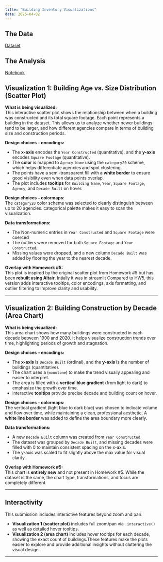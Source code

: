 ```yaml
---
title: "Building Inventory Visualizations"
date: 2025-04-02
---
```


## The Data  
[Dataset](https://raw.githubusercontent.com/UIUC-iSchool-DataViz/is445_data/main/building_inventory.csv)  

## The Analysis  
[Notebook](https://github.com/Anandraj-08/is445-building-viz/blob/main/building_visualizations.ipynb) 

##  Visualization 1: Building Age vs. Size Distribution (Scatter Plot)

**What is being visualized:**  
This interactive scatter plot shows the relationship between when a building was constructed and its total square footage. Each point represents a building in the dataset. This allows us to analyze whether newer buildings tend to be larger, and how different agencies compare in terms of building size and construction periods.

**Design choices – encodings:**  
- The **x-axis** encodes the `Year Constructed` (quantitative), and the **y-axis** encodes `Square Footage` (quantitative).
- The **color** is mapped to `Agency Name` using the `category20` scheme, which helps differentiate agencies and spot clustering.
- The points have a semi-transparent fill with a **white border** to ensure good visibility even when data points overlap.
- The plot includes **tooltips** for `Building Name`, `Year`, `Square Footage`, `Agency`, and `Decade Built` on hover.

**Design choices – colormaps:**  
The `category20` color scheme was selected to clearly distinguish between up to 20 agencies. categorical palette makes it easy to scan the visualization.

**Data transformations:**  
- The Non-numeric entries in `Year Constructed` and `Square Footage` were coerced 
- The outliers were removed for both `Square Footage` and `Year Constructed`.
- Missing values were dropped, and a new column `Decade Built` was added by flooring the year to the nearest decade.

**Overlap with Homework #5:**  
This plot is inspired by the original scatter plot from Homework #5 but has been **rebuilt using Altair**, Intially it was in streamlit Compared to HW5, this version adds interactive tooltips, color encodings, axis formatting, and outlier filtering to improve clarity and usability.

---

##  Visualization 2: Building Construction by Decade (Area Chart)

**What is being visualized:**  
This area chart shows how many buildings were constructed in each decade between 1900 and 2020. It helps visualize construction trends over time, highlighting periods of growth and stagnation.

**Design choices – encodings:**  
- The **x-axis** is `Decade Built` (ordinal), and the **y-axis** is the number of buildings (quantitative).
- The chart uses a  (`monotone`) to make the trend visually appealing and easier to interpret.
- The area is filled with a **vertical blue gradient** (from light to dark) to emphasize the growth over time.
- Interactive **tooltips** provide precise decade and building count on hover.

**Design choices – colormaps:**  
The vertical gradient (light blue to dark blue) was chosen to indicate volume and flow over time, while maintaining a clean, professional aesthetic. A **white line border** was added to define the area boundary more clearly.

**Data transformations:**  
- A new `Decade Built` column was created from `Year Constructed`.
- The dataset was grouped by `Decade Built`, and missing decades were filled with 0 to maintain consistent spacing on the x-axis.
- The y-axis was scaled to fit slightly above the max value for visual clarity.

**Overlap with Homework #5:**  
This chart is **entirely new** and not present in Homework #5. While the dataset is the same, the chart type, transformations, and focus are completely different.

---

## Interactivity

This submission includes interactive features beyond zoom and pan:

- **Visualization 1 (scatter plot)** includes full zoom/pan via `.interactive()` as well as detailed hover tooltips.
- **Visualization 2 (area chart)** includes hover tooltips for each decade, showing the exact count of buildings.These features make the plots easier to explore and provide additional insights without cluttering the visual design.

---